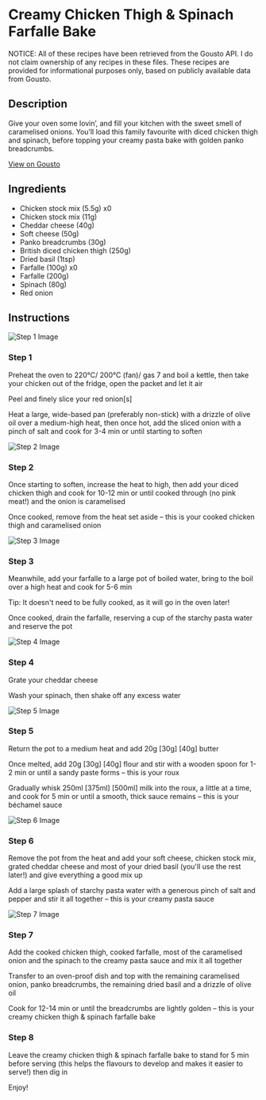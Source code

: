 # Creamy Chicken Thigh & Spinach Farfalle Bake

NOTICE: All of these recipes have been retrieved from the Gousto API. I do not claim ownership of any recipes in these files. These recipes are provided for informational purposes only, based on publicly available data from Gousto.

## Description

Give your oven some lovin’, and fill your kitchen with the sweet smell of caramelised onions. You’ll load this family favourite with diced chicken thigh and spinach, before topping your creamy pasta bake with golden panko breadcrumbs. 

[View on Gousto](https://www.gousto.co.uk/recipes/cookbook/creamy-chicken-spinach-farfalle-bake)

## Ingredients

- Chicken stock mix (5.5g) x0
- Chicken stock mix (11g)
- Cheddar cheese (40g)
- Soft cheese (50g)
- Panko breadcrumbs (30g)
- British diced chicken thigh (250g)
- Dried basil (1tsp)
- Farfalle (100g) x0
- Farfalle (200g)
- Spinach (80g)
- Red onion

## Instructions

![Step 1 Image](https://production-media.gousto.co.uk/cms/recipe-step-image/step-1-1707831279590-x200.jpg)

### Step 1

Preheat the oven to 220°C/ 200°C (fan)/ gas 7 and boil a kettle, then take your chicken out of the fridge, open the packet and let it air

Peel and finely slice your red onion[s]

Heat a large, wide-based pan (preferably non-stick) with a drizzle of olive oil over a medium-high heat, then once hot, add the sliced onion with a pinch of salt and cook for 3-4 min or until starting to soften

![Step 2 Image](https://production-media.gousto.co.uk/cms/recipe-step-image/step-2-1707831283290-x200.jpg)

### Step 2

Once starting to soften, increase the heat to high, then add your diced chicken thigh and cook for 10-12 min or until cooked through (no pink meat!) and the onion is caramelised

Once cooked, remove from the heat set aside – this is your cooked chicken thigh and caramelised onion

![Step 3 Image](https://production-media.gousto.co.uk/cms/recipe-step-image/step-3-1707831287113-x200.jpg)

### Step 3

Meanwhile, add your farfalle to a large pot of boiled water, bring to the boil over a high heat and cook for 5-6 min

Tip: It doesn't need to be fully cooked, as it will go in the oven later!

Once cooked, drain the farfalle, reserving<span class="text-danger"> </span>a cup of the starchy pasta water and reserve the pot

![Step 4 Image](https://production-media.gousto.co.uk/cms/recipe-step-image/step-4-1707831295985-x200.jpg)

### Step 4

Grate your cheddar cheese

Wash your spinach, then shake off any excess water

![Step 5 Image](https://production-media.gousto.co.uk/cms/recipe-step-image/step-5-1707831299540-x200.jpg)

### Step 5

Return the pot to a medium heat and add 20g <span class="text-purple">[30g]</span> <span class="text-danger">[40g]</span> butter

Once melted, add 20g <span class="text-purple">[30g]</span> <span class="text-danger">[40g] </span>flour and stir with a wooden spoon for 1-2 min or until a sandy paste forms – this is your roux

Gradually whisk 250ml <span class="text-purple">[375ml] </span><span class="text-danger">[500ml] </span>milk into the roux, a little at a time, and cook for 5 min or until a smooth, thick sauce remains – this is your béchamel sauce

![Step 6 Image](https://production-media.gousto.co.uk/cms/recipe-step-image/step-6-1707831306147-x200.jpg)

### Step 6

Remove the pot from the heat and add your soft cheese, chicken stock mix, grated cheddar cheese and most of your dried basil (you'll use the rest later!) and give everything a good mix up

Add a large splash of starchy pasta water with a generous pinch of salt and pepper and stir it all together – this is your creamy pasta sauce

![Step 7 Image](https://production-media.gousto.co.uk/cms/recipe-step-image/step-7-1707831309980-x200.jpg)

### Step 7

Add the cooked chicken thigh, cooked farfalle, most of the caramelised onion and the spinach to the creamy pasta sauce and mix it all together

Transfer to an oven-proof dish and top with the remaining caramelised onion, panko breadcrumbs, the remaining dried basil and a drizzle of olive oil

Cook for 12-14 min or until the breadcrumbs are lightly golden – this is your creamy chicken thigh & spinach farfalle bake

### Step 8

Leave the creamy chicken thigh & spinach farfalle bake to stand for 5 min before serving (this helps the flavours to develop and makes it easier to serve!) then dig in

Enjoy!

